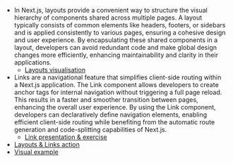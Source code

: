* In Next.js, layouts provide a convenient way to structure the visual hierarchy of components shared across multiple pages. A layout typically consists of common elements like headers, footers, or sidebars and is applied consistently to various pages, ensuring a cohesive design and user experience. By encapsulating these shared components in a layout, developers can avoid redundant code and make global design changes more efficiently, enhancing maintainability and clarity in their applications.
	* [Layouts visualisation](https://www.builder.io/blog/layouts-in-nextjs-13-visual)
* Links are a navigational feature that simplifies client-side routing within a Next.js application. The Link component allows developers to create anchor tags for internal navigation without triggering a full page reload. This results in a faster and smoother transition between pages, enhancing the overall user experience. By using the Link component, developers can declaratively define navigation elements, enabling efficient client-side routing while benefiting from the automatic route generation and code-splitting capabilities of Next.js.
	* [Link presentation & exercise](https://refine.dev/blog/next-js-link-component/#replace)
* [Layouts & Links action](https://www.youtube.com/watch?v=R7A5vBDfZ18)
* [Visual example](https://www.youtube.com/watch?v=zbYBgy_ChGY)